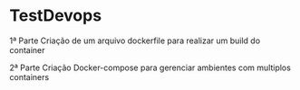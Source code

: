 # TestDevops

1ª Parte
Criação de um arquivo dockerfile para realizar um build do container 

2ª Parte 
Criação Docker-compose para gerenciar ambientes com multiplos containers


